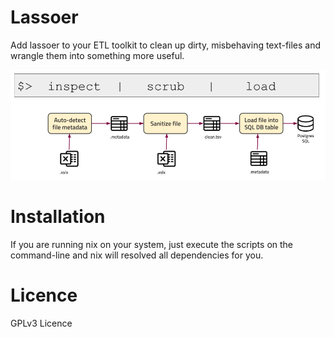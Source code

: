 # Lassoer

Add lassoer to your ETL toolkit to clean up dirty, misbehaving text-files and wrangle them into something more useful.

![Overview](./overview.png)

# Installation

If you are running nix on your system, just execute the scripts on the command-line and nix will resolved all dependencies for you.


# Licence

GPLv3 Licence
